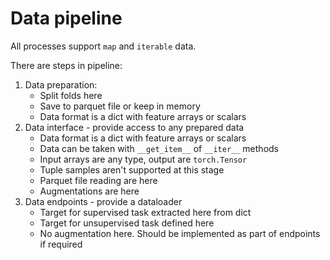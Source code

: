 # Data pipeline

All processes support `map` and `iterable` data.

There are steps in pipeline:

1. Data preparation:
    - Split folds here
    - Save to parquet file or keep in memory
    - Data format is a dict with feature arrays or scalars
3. Data interface - provide access to any prepared data
    - Data format is a dict with feature arrays or scalars
    - Data can be taken with `__get_item__` of `__iter__` methods
    - Input arrays are any type, output are `torch.Tensor`
    - Tuple samples aren't supported at this stage
    - Parquet file reading are here
    - Augmentations are here
4. Data endpoints - provide a dataloader
    - Target for supervised task extracted here from dict
    - Target for unsupervised task defined here
    - No augmentation here. Should be implemented as part of endpoints if required
